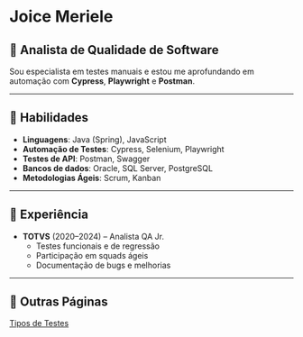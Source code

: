 # Joice Meriele

## 🧪 Analista de Qualidade de Software

Sou especialista em testes manuais e estou me aprofundando em automação com **Cypress**, **Playwright** e **Postman**.

---

## 📌 Habilidades

- **Linguagens**: Java (Spring), JavaScript
- **Automação de Testes**: Cypress, Selenium, Playwright
- **Testes de API**: Postman, Swagger
- **Bancos de dados**: Oracle, SQL Server, PostgreSQL
- **Metodologias Ágeis**: Scrum, Kanban

---

## 💼 Experiência

- **TOTVS** (2020–2024) – Analista QA Jr.
  - Testes funcionais e de regressão
  - Participação em squads ágeis
  - Documentação de bugs e melhorias

---

## 🔗 Outras Páginas

[Tipos de Testes](tipos-de-testes.md)
